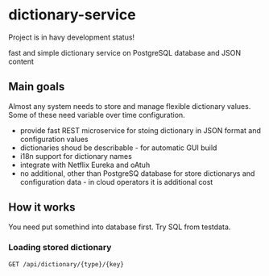 # dictionary-service

Project is in havy development status!

fast and simple dictionary service on PostgreSQL database and JSON content

## Main goals

Almost any system needs to store and manage flexible dictionary values. Some of these need variable over time configuration. 

- provide fast REST microservice for stoing dictionary in JSON format and configuration values
- dictionaries shoud be describable - for automatic GUI build
- i18n support for dictionary names
- integrate with Netflix Eureka and oAtuh
- no additional, other than PostgreSQ database for store dictionarys and configuration data - in cloud operators it is additional cost

## How it works

You need put somethind into database first. Try SQL from testdata.

### Loading stored dictionary 

`GET /api/dictionary/{type}/{key}`

